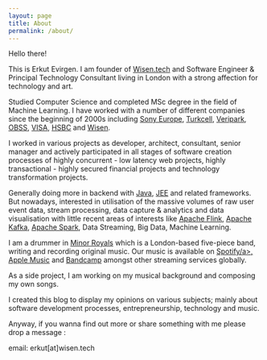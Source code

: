 ```yaml
---
layout: page
title: About
permalink: /about/
---
```

Hello there!

This is Erkut Evirgen. I am founder of  <a href="http://www.wisen.tech/" target="_blank">Wisen.tech</a> and Software Engineer & Principal Technology Consultant living in London with a strong affection for technology and art.

Studied Computer Science and completed MSc degree in the field of Machine Learning. I have worked with a number of different companies since the beginning of 2000s including <a href="https://www.sony.co.uk/" target="_blank">Sony Europe</a>,
<a href="https://www.turkcell.com/" target="_blank">Turkcell</a>, <a href="https://www.veripark.com/" target="_blank">Veripark</a>,
<a href="https://www.obss.co/" target="_blank">OBSS</a>, <a href="https://www.visa.com/" target="_blank">VISA</a>, <a href="https://www.hsbc.co.uk/" target="_blank">HSBC</a> and <a href="http://www.wisen.tech/" target="_blank">Wisen</a>.

I worked in various projects as developer, architect, consultant, senior manager and
actively participated in all stages of software creation processes of highly concurrent - low latency web projects,
highly transactional - highly secured financial projects and technology transformation projects.

Generally doing more in backend with <a href="http://www.oracle.com/technetwork/java/index.html" target="_blank">Java</a>, <a href="http://www.oracle.com/technetwork/java/javaee/overview/index.html" target="_blank">JEE</a> and related frameworks.
But nowadays, interested in utilisation of the massive volumes of raw user event data, stream processing, data capture & analytics and data visualisation with little recent areas of interests like <a href='https://flink.apache.org/' target="_blank">Apache Flink</a>, <a href='https://kafka.apache.org/' target="_blank">Apache Kafka</a>,
<a href='https://spark.apache.org/' target="_blank">Apache Spark</a>, Data Streaming, Big Data, Machine Learning.


I am a drummer in <a href='https://www.minorroyals.com/' target="_blank">Minor Royals</a> which is a London-based five-piece band, writing and recording original music.
Our music is available on <a href='https://open.spotify.com/artist/2Zp22W2Qoa1ulHsp5QoGtg' target="_blank">Spotify/a>, <a href='https://music.apple.com/gb/artist/minor-royals/1498464032' target="_blank">Apple Music</a> and <a href='https://minorroyals.bandcamp.com/releases' target="_blank">Bandcamp</a> amongst other streaming services globally.

As a side project, I am working on my musical background and composing my own songs.

I created this blog to display my opinions on various subjects; mainly about software development processes, entrepreneurship, technology and music.

Anyway, if you wanna find out more or share something with me please drop a message :

email: erkut[at]wisen.tech